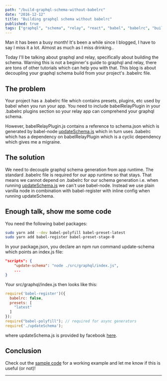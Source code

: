 ```yaml
---
path: "/build-graphql-schema-without-babelrc"
date: "2016-12-12"
title: "Building graphql schema without babelrc"
published: true
tags: ["graphql", "schema", "relay", "react", "babel", "babelrc", "build", "babelrelayplugin"]
---
```


Man it has been a busy month! It's been a while since I blogged, I have to say I miss it a lot. Almost as much as I 
miss drinking.. 

Today I'll be talking about graphql and relay, specifically about building the schema. Warning this is not a beginner's
guide to graphql and relay, there are tons of other tutorials which can help you with that. This blog is about
decoupling your graphql schema build from your project's .babelrc file.

## The problem
Your project has a .babelrc file which contains presets, plugins, etc used by babel when you run your app. You need 
to include babelRelayPlugin in your .babelrc plugins section so your relay app can comprehend your graphql schema.

However, babelRelayPlugin.js contains a reference to schema.json which is generated by babel-node [updateSchema.js](https://github.com/relayjs/relay-starter-kit/blob/master/scripts/updateSchema.js) 
which in turn uses .babelrc which has a dependency on babelRelayPlugin which is a cyclic dependency which gives me a 
migraine.

## The solution
We need to decouple graphql schema generation from app runtime. The standard .babelrc file is required for our app runtime so that stays.
That means we cannot depend on .babelrc for our schema generation i.e. when running [updateSchema.js](https://github.com/relayjs/relay-starter-kit/blob/master/scripts/updateSchema.js)
we can't use babel-node. Instead we use plain vanilla node in combination with babel-register with inline
config when running updateSchema.

## Enough talk, show me some code
You need the following babel packages:

```bash
sudo yarn add --dev babel-polyfill babel-preset-latest
sudo yarn add babel-register babel-preset-stage-0
```

In your package.json, you declare an npm run command update-schema which points an index.js file:

```json
"scripts": {
    "update-schema": "node ./src/graphql/index.js",
    ...
}
```

Your src/graphql/index.js then looks like this:

```js
require('babel-register')({
  babelrc: false,
  presets: [
    "latest"
  ]
});
require("babel-polyfill"); // required for async generators
require('./updateSchema');
```

where updateSchema.js is provided by facebook [here](https://github.com/relayjs/relay-starter-kit/blob/master/scripts/updateSchema.js).

## Conclusion
Check out the [sample code](https://github.com/yusinto/movie-time) for a working example and let me know if this is useful (or not)!

---------------------------------------------------------------------------------------
